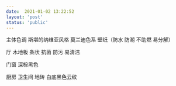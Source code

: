 ```yaml
---
date:  2021-01-02 13:22:52
layout: 'post'
status: 'public'
---
```


主体色调
斯堪的纳维亚风格
莫兰迪色系
壁纸（防水 防潮 不助燃 易分解）

厅 木地板 条状
抗菌 防污 易清洁

门窗
深棕黑色

厨房 卫生间
地砖 白底黑色云纹
